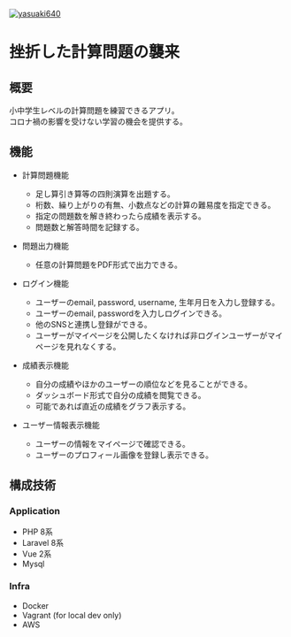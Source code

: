 [![yasuaki640](https://circleci.com/gh/yasuaki640/keisan-mondai-san.svg?style=svg)](https://app.circleci.com/pipelines/github/yasuaki640/keisan-mondai-san)

# 挫折した計算問題の襲来

## 概要

小中学生レベルの計算問題を練習できるアプリ。  
コロナ禍の影響を受けない学習の機会を提供する。

## 機能

- 計算問題機能
    - 足し算引き算等の四則演算を出題する。
    - 桁数、繰り上がりの有無、小数点などの計算の難易度を指定できる。
    - 指定の問題数を解き終わったら成績を表示する。
    - 問題数と解答時間を記録する。

- 問題出力機能
    - 任意の計算問題をPDF形式で出力できる。

- ログイン機能
    - ユーザーのemail, password, username, 生年月日を入力し登録する。
    - ユーザーのemail, passwordを入力しログインできる。
    - 他のSNSと連携し登録ができる。
    - ユーザーがマイページを公開したくなければ非ログインユーザーがマイページを見れなくする。


- 成績表示機能
    - 自分の成績やほかのユーザーの順位などを見ることができる。
    - ダッシュボード形式で自分の成績を閲覧できる。
    - 可能であれば直近の成績をグラフ表示する。


- ユーザー情報表示機能
    - ユーザーの情報をマイページで確認できる。
    - ユーザーのプロフィール画像を登録し表示できる。

## 構成技術

### Application

- PHP 8系
- Laravel 8系
- Vue 2系
- Mysql

### Infra

- Docker
- Vagrant (for local dev only)
- AWS
